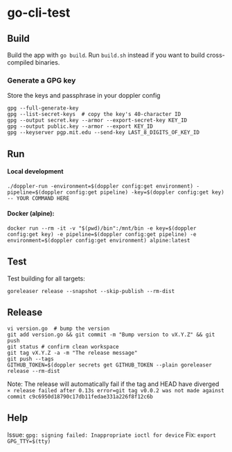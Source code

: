 # go-cli-test


## Build

Build the app with `go build`. Run `build.sh` instead if you want to build cross-compiled binaries.

### Generate a GPG key

Store the keys and passphrase in your doppler config

```
gpg --full-generate-key
gpg --list-secret-keys  # copy the key's 40-character ID
gpg --output secret.key --armor --export-secret-key KEY_ID
gpg --output public.key --armor --export KEY_ID
gpg --keyserver pgp.mit.edu --send-key LAST_8_DIGITS_OF_KEY_ID
```

## Run

#### Local development

`./doppler-run -environment=$(doppler config:get environment) -pipeline=$(doppler config:get pipeline) -key=$(doppler config:get key)  -- YOUR COMMAND HERE`

#### Docker (alpine):

`docker run --rm -it -v "$(pwd)/bin":/mnt/bin -e key=$(doppler config:get key) -e pipeline=$(doppler config:get pipeline) -e environment=$(doppler config:get environment) alpine:latest`


## Test

Test building for all targets:

`goreleaser release --snapshot --skip-publish --rm-dist`


## Release

```
vi version.go  # bump the version
git add version.go && git commit -m "Bump version to vX.Y.Z" && git push
git status # confirm clean workspace
git tag vX.Y.Z -a -m "The release message"
git push --tags
GITHUB_TOKEN=$(doppler secrets get GITHUB_TOKEN --plain goreleaser release --rm-dist
```

Note: The release will automatically fail if the tag and HEAD have diverged
`   ⨯ release failed after 0.13s error=git tag v0.0.2 was not made against commit c9c6950d18790c17db11fedae331a226f8f12c6b`

## Help

Issue: `gpg: signing failed: Inappropriate ioctl for device`
Fix: `export GPG_TTY=$(tty)`
